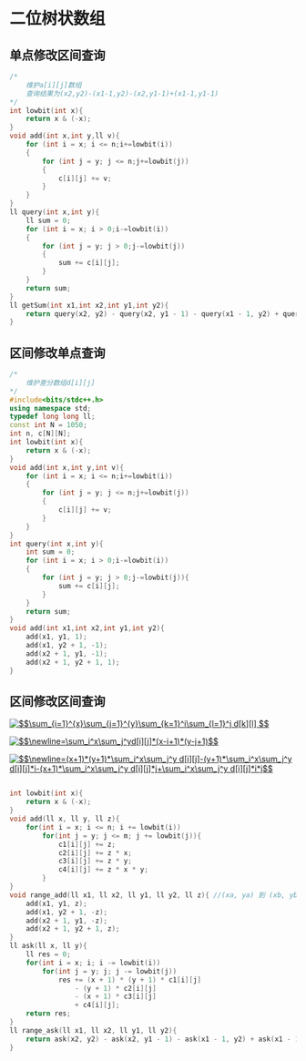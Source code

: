 # 二位树状数组

## 单点修改区间查询

```c++
/*
	维护a[i][j]数组
	查询结果为(x2,y2)-(x1-1,y2)-(x2,y1-1)+(x1-1,y1-1)
*/
int lowbit(int x){
	return x & (-x);
}
void add(int x,int y,ll v){
	for (int i = x; i <= n;i+=lowbit(i))
	{
		for (int j = y; j <= n;j+=lowbit(j))
		{
			c[i][j] += v;
		}
	}
}
ll query(int x,int y){
	ll sum = 0;
	for (int i = x; i > 0;i-=lowbit(i))
	{
		for (int j = y; j > 0;j-=lowbit(j))
		{
			sum += c[i][j];
		}
	}
	return sum;
}
ll getSum(int x1,int x2,int y1,int y2){
	return query(x2, y2) - query(x2, y1 - 1) - query(x1 - 1, y2) + query(x1 - 1, y1 - 1);
}
```

## 区间修改单点查询

```c++
/*
	维护差分数组d[i][j]
*/
#include<bits/stdc++.h>
using namespace std;
typedef long long ll;
const int N = 1050;
int n, c[N][N];
int lowbit(int x){
	return x & (-x);
}
void add(int x,int y,int v){
	for (int i = x; i <= n;i+=lowbit(i))
	{
		for (int j = y; j <= n;j+=lowbit(j))
		{
			c[i][j] += v;
		}
	}
}
int query(int x,int y){
	int sum = 0;
	for (int i = x; i > 0;i-=lowbit(i))
	{
		for (int j = y; j > 0;j-=lowbit(j)){
			sum += c[i][j];
		}
	}
	return sum;
}
void add(int x1,int x2,int y1,int y2){
	add(x1, y1, 1);
	add(x1, y2 + 1, -1);
	add(x2 + 1, y1, -1);
	add(x2 + 1, y2 + 1, 1);
}
```

## 区间修改区间查询

<a href="https://www.codecogs.com/eqnedit.php?latex=$$\sum_{i=1}^{x}\sum_{j=1}^{y}\sum_{k=1}^i\sum_{l=1}^j&space;d[k][l]&space;$$" target="_blank"><img src="https://latex.codecogs.com/gif.latex?$$\sum_{i=1}^{x}\sum_{j=1}^{y}\sum_{k=1}^i\sum_{l=1}^j&space;d[k][l]&space;$$" title="$$\sum_{i=1}^{x}\sum_{j=1}^{y}\sum_{k=1}^i\sum_{l=1}^j d[k][l] $$" /></a>

<a href="https://www.codecogs.com/eqnedit.php?latex=$$\newline=\sum_i^x\sum_j^yd[i][j]*(x-i&plus;1)*(y-j&plus;1)$$" target="_blank"><img src="https://latex.codecogs.com/gif.latex?$$\newline=\sum_i^x\sum_j^yd[i][j]*(x-i&plus;1)*(y-j&plus;1)$$" title="$$\newline=\sum_i^x\sum_j^yd[i][j]*(x-i+1)*(y-j+1)$$" /></a>

<a href="https://www.codecogs.com/eqnedit.php?latex=$$\newline=(x&plus;1)*(y&plus;1)*\sum_i^x\sum_j^y&space;d[i][j]-(y&plus;1)*\sum_i^x\sum_j^y&space;d[i][j]*i-(x&plus;1)*\sum_i^x\sum_j^y&space;d[i][j]*j&plus;\sum_i^x\sum_j^y&space;d[i][j]*i*j$$" target="_blank"><img src="https://latex.codecogs.com/gif.latex?$$\newline=(x&plus;1)*(y&plus;1)*\sum_i^x\sum_j^y&space;d[i][j]-(y&plus;1)*\sum_i^x\sum_j^y&space;d[i][j]*i-(x&plus;1)*\sum_i^x\sum_j^y&space;d[i][j]*j&plus;\sum_i^x\sum_j^y&space;d[i][j]*i*j$$" title="$$\newline=(x+1)*(y+1)*\sum_i^x\sum_j^y d[i][j]-(y+1)*\sum_i^x\sum_j^y d[i][j]*i-(x+1)*\sum_i^x\sum_j^y d[i][j]*j+\sum_i^x\sum_j^y d[i][j]*i*j$$" /></a>


```c++

int lowbit(int x){
    return x & (-x);
}
void add(ll x, ll y, ll z){
    for(int i = x; i <= n; i += lowbit(i))
        for(int j = y; j <= m; j += lowbit(j)){
            c1[i][j] += z;
            c2[i][j] += z * x;
            c3[i][j] += z * y;
            c4[i][j] += z * x * y;
        }
}
void range_add(ll x1, ll x2, ll y1, ll y2, ll z){ //(xa, ya) 到 (xb, yb) 的矩形
    add(x1, y1, z);
    add(x1, y2 + 1, -z);
    add(x2 + 1, y1, -z);
    add(x2 + 1, y2 + 1, z);
}
ll ask(ll x, ll y){
    ll res = 0;
    for(int i = x; i; i -= lowbit(i))
        for(int j = y; j; j -= lowbit(j))
            res += (x + 1) * (y + 1) * c1[i][j]
                - (y + 1) * c2[i][j]
                - (x + 1) * c3[i][j]
                + c4[i][j];
    return res;
}
ll range_ask(ll x1, ll x2, ll y1, ll y2){
    return ask(x2, y2) - ask(x2, y1 - 1) - ask(x1 - 1, y2) + ask(x1 - 1, y1 - 1);
}
```

